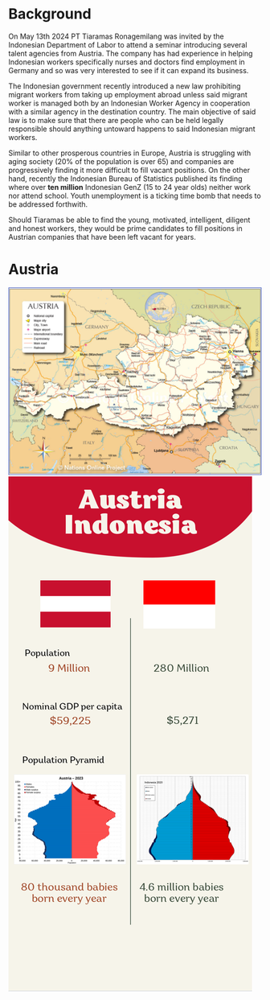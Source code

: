 # Background

On May 13th 2024 PT Tiaramas Ronagemilang was invited by the Indonesian Department of Labor to attend a seminar introducing several talent agencies from Austria. The company has had experience in helping Indonesian workers specifically nurses and doctors find employment in Germany and so was very interested to see if it can expand its business.

The Indonesian government recently introduced a new law prohibiting migrant workers from taking up employment abroad unless said migrant worker is managed both by an Indonesian Worker Agency in cooperation with a similar agency      in the destination country. The main objective of said law is to make sure that there are people who can be held legally responsible should anything untoward happens to said Indonesian migrant workers.

Similar to other prosperous countries in Europe, Austria is struggling with aging society (20% of the population is over 65) and companies are progressively finding it more difficult to fill vacant positions. On the other hand, recently the Indonesian Bureau of Statistics published its finding where over **ten million** Indonesian GenZ (15 to 24 year olds) neither work nor attend school.  Youth unemployment is a ticking time bomb that needs to be addressed forthwith.   

Should Tiaramas be able to find the young, motivated, intelligent, diligent and honest workers, they would be prime candidates to fill positions in Austrian companies that have been left vacant for years.

# Austria 

![Map of Austria](../resources/austria-map.jpg)
![Infographic Austria Indonesia](../resources/Indonesia%20Austria%20comparison.png)
